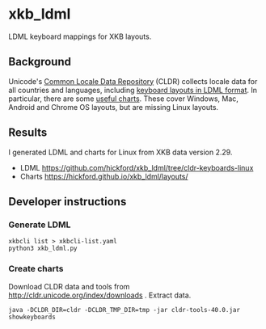 xkb_ldml
========

LDML keyboard mappings for XKB layouts.

## Background

Unicode's [Common Locale Data Repository](http://cldr.unicode.org/) (CLDR) collects locale data for all countries and languages, including [keyboard layouts in LDML format](https://github.com/unicode-org/cldr/tree/master/keyboards). In particular, there are some [useful charts](https://unicode-org.github.io/cldr-staging/charts/latest/keyboards/layouts/en). These cover Windows, Mac, Android and Chrome OS layouts, but are missing Linux layouts.

## Results

I generated LDML and charts for Linux from XKB data version 2.29.

* LDML https://github.com/hickford/xkb_ldml/tree/cldr-keyboards-linux
* Charts https://hickford.github.io/xkb_ldml/layouts/

## Developer instructions

### Generate LDML

    xkbcli list > xkbcli-list.yaml
    python3 xkb_ldml.py

### Create charts

Download CLDR data and tools from http://cldr.unicode.org/index/downloads . Extract data.

    java -DCLDR_DIR=cldr -DCLDR_TMP_DIR=tmp -jar cldr-tools-40.0.jar showkeyboards
